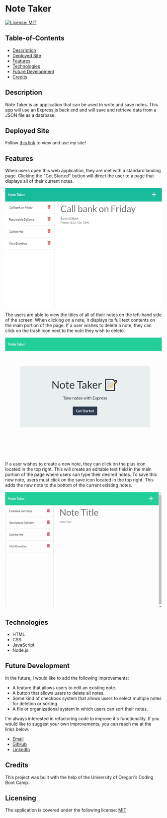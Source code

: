 # Note Taker

[![License: MIT](https://img.shields.io/badge/License-MIT-yellow.svg)](https://opensource.org/licenses/MIT)

## Table-of-Contents

- [Description](#description)
- [Deployed Site](#deployed-site)
- [Features](#features)
- [Technologies](#technologies)
- [Future Development](#future-development)
- [Credits](#credits)

## Description

Note Taker is an application that can be used to write and save notes. This app will use an Express.js back end and will save and retrieve data from a JSON file as a database.

## Deployed Site

Follow [this link](https://calm-sierra-01741.herokuapp.com/) to view and use my site!

## Features

When users open this web application, they are met with a standard landing page. Clicking the "Get Started" button will direct the user to a page that displays all of their current notes.

<p align="center">
<img alt="An image displaying the homepage of Note Taker. It features a paper and pencil emoji, the title of the application, and a button labeled 'get started'." src="./assets/note-taker-homepage.jpg"/>
</p>

The users are able to view the titles of all of their notes on the left-hand side of the screen. When clicking on a note, it displays its full text contents on the main portion of the page. If a user wishes to delete a note, they can click on the trash icon next to the note they wish to delete.

<p align="center">
<img alt="A gif demonstrating the user navigating through each of their existing notes. The gif also shows a user deleting a note by clicking on the trash icon next to the note they wish to delete." src="./assets/note-taker-demo1.gif"/>
</p>

If a user wishes to create a new note, they can click on the plus icon located in the top right. This will create an editable text field in the main portion of the page where users can type their desired notes. To save this new note, users must click on the save icon located in the top right. This adds the new note to the bottom of the current existing notes.

<p align="center">
<img alt="A gif demonstrating a user adding a new note by clicking the plus icon in the top right of the application. To save the note, the user clicks the save icon also located in the top right. " src="./assets/note-taker-demo2.gif"/>
</p>

## Technologies

- HTML
- CSS
- JavaScript
- Node.js

## Future Development

In the future, I would like to add the following improvements:

- A feature that allows users to edit an existing note.
- A button that allows users to delete all notes.
- Some kind of checkbox system that allows users to select multiple notes for deletion or sorting.
- A file or organizational system in which users can sort their notes.

I'm always interested in refactoring code to improve it's functionality. If you would like to suggest your own improvements, you can reach me at the links below.

- <a href="mailto:ashlynn4567@gmail.com">Email</a>
- <a href="https://github.com/ashlynn4567">GitHub</a>
- <a href="https://www.linkedin.com/in/ashley-lynn-smith/">LinkedIn</a>

## Credits

This project was built with the help of the University of Oregon's Coding Boot Camp.

## Licensing

The application is covered under the following license: [MIT](https://opensource.org/licenses/MIT)
